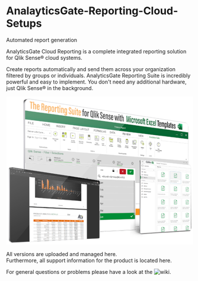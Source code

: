 # AnalayticsGate-Reporting-Cloud-Setups

Automated report generation

AnalyticsGate Cloud Reporting is a complete integrated
reporting solution for Qlik Sense® cloud systems.

Create reports automatically and send them across your organization filtered by groups or individuals.
AnalyticsGate Reporting Suite is incredibly powerful and easy to implement. You don't need any additional hardware, just Qlik Sense® in the background.

<img src="https://github.com/AnalyticsGate/AGR-Cloud-Setups/blob/main/images/AnalyticsGateReportingSuite.png" alt="AnalayticsGate Reporting" height="400px">

All versions are uploaded and managed here.<br>Furthermore, all support information for the product is located here.

For general questions or problems please have a look at the ![wiki](https://github.com/AnalyticsGate/AGR-Cloud-Setups/wiki).
